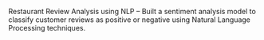 Restaurant Review Analysis using NLP – Built a sentiment analysis model to classify customer reviews as positive or negative using Natural Language Processing techniques.

